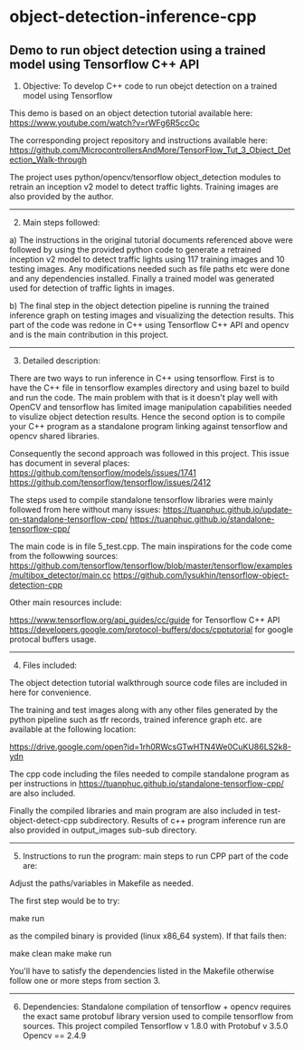 # object-detection-inference-cpp
Demo to run object detection using a trained model using Tensorflow C++ API
------------------------------------------------------------------------------------------

1) Objective: To develop C++ code to run obejct detection on a trained model using Tensorflow

This demo is based on an object detection tutorial available here:
https://www.youtube.com/watch?v=rWFg6R5ccOc

The corresponding project repository and instructions available here:
https://github.com/MicrocontrollersAndMore/TensorFlow_Tut_3_Object_Detection_Walk-through

The project uses python/opencv/tensorflow object_detection modules to retrain an inception v2
model to detect traffic lights. Training images are also provided by the author.

-----------------------------------------------------------------------------------------
2) Main steps followed:

a) The instructions in the original tutorial documents referenced above were followed by
using the provided python code to generate a retrained inception v2 model to detect traffic
lights using 117 training images and 10 testing images. Any modifications needed such as
file paths etc were done and any dependencies installed. Finally a trained model was generated
used for detection of traffic lights in images.

b) The final step in the object detection pipeline is running the trained inference graph on
testing images and visualizing the detection results. This part of the code was redone in
C++ using Tensorflow C++ API and opencv and is the main contribution in this project.

-----------------------------------------------------------------------------------------

3) Detailed description:

There are two ways to run inference in C++ using tensorflow. First is to have the C++ file
in tensorflow examples directory and using bazel to build and run the code. The main problem
with that is it doesn't play well with OpenCV and tensorflow has limited image manipulation
capabilities needed to visulize object detection results. Hence the second option is to
compile your C++ program as a standalone program linking against tensorflow and opencv
shared libraries.

Consequently the second approach was followed in this project. This issue has document in
several places:
https://github.com/tensorflow/models/issues/1741
https://github.com/tensorflow/tensorflow/issues/2412

The steps used to compile standalone tensorflow libraries were mainly followed from here
without many issues:
https://tuanphuc.github.io/update-on-standalone-tensorflow-cpp/
https://tuanphuc.github.io/standalone-tensorflow-cpp/

The main code is in file 5_test.cpp. The main inspirations for the code come from the
followwing sources:
https://github.com/tensorflow/tensorflow/blob/master/tensorflow/examples/multibox_detector/main.cc
https://github.com/lysukhin/tensorflow-object-detection-cpp

Other main resources include:

https://www.tensorflow.org/api_guides/cc/guide for Tensorflow C++ API
https://developers.google.com/protocol-buffers/docs/cpptutorial for google protocal buffers
usage.

------------------------------------------------------------------------------------------
4) Files included:

The object detection tutorial walkthrough source code files are included in here for convenience.

The training and test images along with any other files generated by the python pipeline such as tfr records,
trained inference graph etc. are available at the following location:

https://drive.google.com/open?id=1rh0RWcsGTwHTN4We0CuKU86LS2k8-ydn

The cpp code including the files needed to compile standalone program as per instructions in 
https://tuanphuc.github.io/standalone-tensorflow-cpp/ are also included.

Finally the compiled libraries and main program are also included in test-object-detect-cpp
subdirectory. Results of c++ program inference run are also provided in output_images sub-sub
directory.

------------------------------------------------------------------------------------------
5) Instructions to run the program:
main steps to run CPP part of the code are:

Adjust the paths/variables in Makefile as needed.

The first step would be to try:

make run

as the compiled binary is provided (linux x86_64 system). If that fails then:

make clean
make
make run

You'll have to satisfy the dependencies listed in the Makefile otherwise follow one or more
steps from section 3.

------------------------------------------------------------------------------------------
6) Dependencies:
Standalone compilation of tensorflow + opencv requires the exact same protobuf library version
used to compile tensorflow from sources. This project compiled Tensorflow v 1.8.0 with Protobuf v 3.5.0
Opencv == 2.4.9
